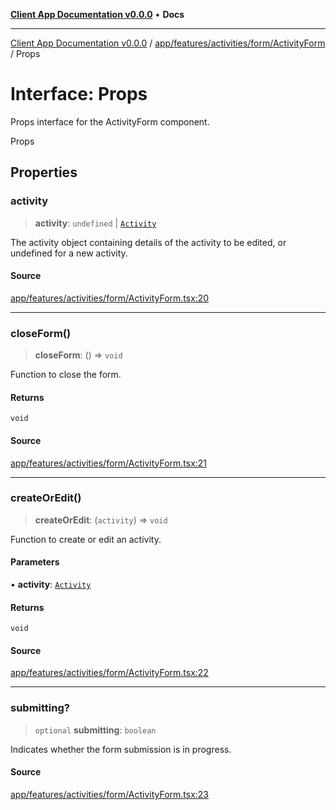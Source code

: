 [**Client App Documentation v0.0.0**](../../../../../../README.md) • **Docs**

***

[Client App Documentation v0.0.0](../../../../../../README.md) / [app/features/activities/form/ActivityForm](../README.md) / Props

# Interface: Props

Props interface for the ActivityForm component.

 Props

## Properties

### activity

> **activity**: `undefined` \| [`Activity`](../../../../../models/activity/interfaces/Activity.md)

The activity object containing details of the activity to be edited, or undefined for a new activity.

#### Source

[app/features/activities/form/ActivityForm.tsx:20](https://github.com/jimmykurian/Reactivities/blob/5b5ed521e5b39ce1e9f25269c451ae4d7d2b1c5a/client-app/src/app/features/activities/form/ActivityForm.tsx#L20)

***

### closeForm()

> **closeForm**: () => `void`

Function to close the form.

#### Returns

`void`

#### Source

[app/features/activities/form/ActivityForm.tsx:21](https://github.com/jimmykurian/Reactivities/blob/5b5ed521e5b39ce1e9f25269c451ae4d7d2b1c5a/client-app/src/app/features/activities/form/ActivityForm.tsx#L21)

***

### createOrEdit()

> **createOrEdit**: (`activity`) => `void`

Function to create or edit an activity.

#### Parameters

• **activity**: [`Activity`](../../../../../models/activity/interfaces/Activity.md)

#### Returns

`void`

#### Source

[app/features/activities/form/ActivityForm.tsx:22](https://github.com/jimmykurian/Reactivities/blob/5b5ed521e5b39ce1e9f25269c451ae4d7d2b1c5a/client-app/src/app/features/activities/form/ActivityForm.tsx#L22)

***

### submitting?

> `optional` **submitting**: `boolean`

Indicates whether the form submission is in progress.

#### Source

[app/features/activities/form/ActivityForm.tsx:23](https://github.com/jimmykurian/Reactivities/blob/5b5ed521e5b39ce1e9f25269c451ae4d7d2b1c5a/client-app/src/app/features/activities/form/ActivityForm.tsx#L23)
